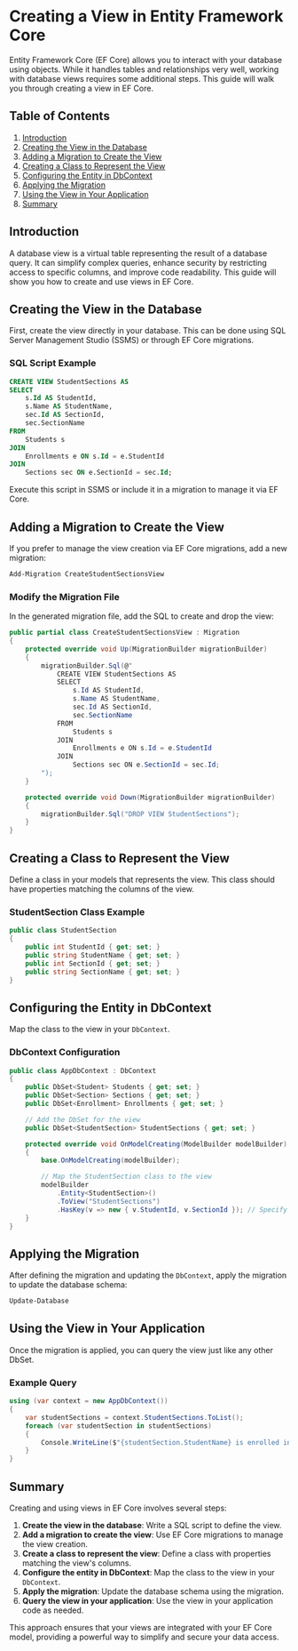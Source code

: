 
# Creating a View in Entity Framework Core

Entity Framework Core (EF Core) allows you to interact with your database using objects. While it handles tables and relationships very well, working with database views requires some additional steps. This guide will walk you through creating a view in EF Core.

## Table of Contents

1. [Introduction](#introduction)
2. [Creating the View in the Database](#creating-the-view-in-the-database)
3. [Adding a Migration to Create the View](#adding-a-migration-to-create-the-view)
4. [Creating a Class to Represent the View](#creating-a-class-to-represent-the-view)
5. [Configuring the Entity in DbContext](#configuring-the-entity-in-dbcontext)
6. [Applying the Migration](#applying-the-migration)
7. [Using the View in Your Application](#using-the-view-in-your-application)
8. [Summary](#summary)

## Introduction

A database view is a virtual table representing the result of a database query. It can simplify complex queries, enhance security by restricting access to specific columns, and improve code readability. This guide will show you how to create and use views in EF Core.

## Creating the View in the Database

First, create the view directly in your database. This can be done using SQL Server Management Studio (SSMS) or through EF Core migrations.

### SQL Script Example

```sql
CREATE VIEW StudentSections AS
SELECT 
    s.Id AS StudentId,
    s.Name AS StudentName,
    sec.Id AS SectionId,
    sec.SectionName
FROM 
    Students s
JOIN 
    Enrollments e ON s.Id = e.StudentId
JOIN 
    Sections sec ON e.SectionId = sec.Id;
```

Execute this script in SSMS or include it in a migration to manage it via EF Core.

## Adding a Migration to Create the View

If you prefer to manage the view creation via EF Core migrations, add a new migration:

```powershell
Add-Migration CreateStudentSectionsView
```

### Modify the Migration File

In the generated migration file, add the SQL to create and drop the view:

```csharp
public partial class CreateStudentSectionsView : Migration
{
    protected override void Up(MigrationBuilder migrationBuilder)
    {
        migrationBuilder.Sql(@"
            CREATE VIEW StudentSections AS
            SELECT 
                s.Id AS StudentId,
                s.Name AS StudentName,
                sec.Id AS SectionId,
                sec.SectionName
            FROM 
                Students s
            JOIN 
                Enrollments e ON s.Id = e.StudentId
            JOIN 
                Sections sec ON e.SectionId = sec.Id;
        ");
    }

    protected override void Down(MigrationBuilder migrationBuilder)
    {
        migrationBuilder.Sql("DROP VIEW StudentSections");
    }
}
```

## Creating a Class to Represent the View

Define a class in your models that represents the view. This class should have properties matching the columns of the view.

### StudentSection Class Example

```csharp
public class StudentSection
{
    public int StudentId { get; set; }
    public string StudentName { get; set; }
    public int SectionId { get; set; }
    public string SectionName { get; set; }
}
```

## Configuring the Entity in DbContext

Map the class to the view in your `DbContext`.

### DbContext Configuration

```csharp
public class AppDbContext : DbContext
{
    public DbSet<Student> Students { get; set; }
    public DbSet<Section> Sections { get; set; }
    public DbSet<Enrollment> Enrollments { get; set; }

    // Add the DbSet for the view
    public DbSet<StudentSection> StudentSections { get; set; }

    protected override void OnModelCreating(ModelBuilder modelBuilder)
    {
        base.OnModelCreating(modelBuilder);

        // Map the StudentSection class to the view
        modelBuilder
            .Entity<StudentSection>()
            .ToView("StudentSections")
            .HasKey(v => new { v.StudentId, v.SectionId }); // Specify the key for the view
    }
}
```

## Applying the Migration

After defining the migration and updating the `DbContext`, apply the migration to update the database schema:

```powershell
Update-Database
```

## Using the View in Your Application

Once the migration is applied, you can query the view just like any other DbSet.

### Example Query

```csharp
using (var context = new AppDbContext())
{
    var studentSections = context.StudentSections.ToList();
    foreach (var studentSection in studentSections)
    {
        Console.WriteLine($"{studentSection.StudentName} is enrolled in {studentSection.SectionName}");
    }
}
```

## Summary

Creating and using views in EF Core involves several steps:
1. **Create the view in the database**: Write a SQL script to define the view.
2. **Add a migration to create the view**: Use EF Core migrations to manage the view creation.
3. **Create a class to represent the view**: Define a class with properties matching the view's columns.
4. **Configure the entity in DbContext**: Map the class to the view in your `DbContext`.
5. **Apply the migration**: Update the database schema using the migration.
6. **Query the view in your application**: Use the view in your application code as needed.

This approach ensures that your views are integrated with your EF Core model, providing a powerful way to simplify and secure your data access.
